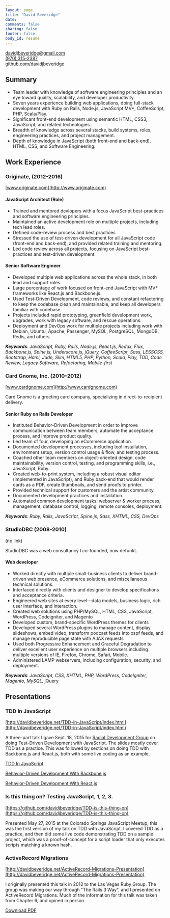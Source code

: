 ```yaml
---
layout: page
title: "David Beveridge"
date:
comments: false
sharing: false
footer: false
body_id: resume
---
```


[davidjbeveridge@gmail.com](mailto:davidjbeveridge@gmail.com)<br />
[(970) 315-2387](tel:9703152387)<br />
[github.com/davidjbeveridge](https://github.com/davidjbeveridge)<br />

## Summary

- Team leader with knowledge of software engineering principles and an eye
  toward quality, scalability, and developer productivity.
- Seven years experience building web applications, doing full-stack development
  with Ruby on Rails, Node.js, JavaScript MV*, CoffeeScript, PHP, Scala/Play.
- Significant front-end development using semantic HTML, CSS3, JavaScript, and
  related technologies.
- Breadth of knowledge across several stacks, build systems, roles, engineering
  practices, and project management.
- Depth of knowledge in JavaScript (both front-end and back-end), HTML, CSS, and
  Software Engineering.

## Work Experience

### Originate, (2012-2016)
[www.originate.com](http://www.originate.com)

#### JavaScript Architect (Role)

- Trained and mentored devlopers with a focus JavaScript best-practices and
  software engineering principles.
- Maintained an active development role on multiple projects, including tech
  lead roles.
- Defined code-review process and best practices
- Stressed the use of test-driven development for all JavaScript code
  (front-end and back-end), and provided related training and mentoring.
- Led code review across all projects, focusing on JavaScript best-practices and
  test-driven development.

#### Senior Software Engineer

- Developed multiple web applications across the whole stack, in both lead and
  support roles.
- Large percentage of work focused on front-end JavaScript with MV* frameworks
  like React.js and Backbone.js.
- Used Test-Driven Development, code reviews, and constant refactoring to keep
  the codebase clean and maintainable, and keep all developers familiar with
  codebase.
- Projects included rapid prototyping, greenfield development work, upgrades,
  work with legacy software, and rescue operations.
- Deployment and DevOps work for multiple projects including work with Debian,
  Ubuntu, Apache, Passenger, MySQL, PostgreSQL, MongoDB, Redis, and others.

***Keywords**: JavaScript, Ruby, Rails, Node.js, React.js, Redux, Flux,
Backbone.js, Spine.js, Underscore.js, jQuery, CoffeeScript, Sass, LESSCSS,
Bootstrap, Haml, Jade, Slim, HTML5, PHP, Python, Scala, Play, TDD, Code
Review, Legacy Software, Refactoring, Mobile-first*

### Card Gnome, Inc. (2010-2012)
[www.cardgnome.com](http://www.cardgnome.com)

Card Gnome is a greeting card company, specializing in direct-to-recipient delivery.

#### Senior Ruby on Rails Developer

- Instituted Behavior-Driven Development in order to improve communication
  between team members, automate the acceptance process, and improve product
  quality.
- Led team of four, developing an eCommerce application.
- Documented development processes, including tool installation, environment
  setup, version control usage & flow, and testing process.
- Coached other team members on object-oriented design, code maintainability,
  version control, testing, and programming  skills, i.e., JavaScript, Ruby.
- Created web-to-print system, including a robust visual editor (implemented in
  JavaScript), and Ruby back-end that would render cards as a PDF, create
  thumbnails, and send proofs to printer.
- Provided technical support for customers and the artist community.
- Documented development practices and installation.
- Automated common development tasks: webserver & worker process, management,
  database control, logging, remote consoles, deployment.

***Keywords**: Ruby, Rails, JavaScript, Spine.js, Sass, XHTML, CSS, DevOps*

### StudioDBC (2008-2010)
(no link)

StudioDBC was a web consultancy I co-founded, now defunkt.

#### Web developer

- Worked directly with multiple small-business clients to deliver brand-driven
  web presence, eCommerce solutions, and miscellaneous technical solutions.
- Interfaced directly with clients and designer to develop specifications and
  acceptance criteria.
- Engineered web sites at every level—data models, business logic, rich user
  interface, and interaction.
- Created web solutions using PHP/MySQL, HTML, CSS, JavaScript, WordPress,
  Codeigniter, and Magento
- Developed custom, brand-specific WordPress themes for clients
- Developed several WordPress plugins to manage content, display slideshows,
  embed video, transform podcast feeds into xspf feeds, and manage reproducible
  page state with AJAX requests
- Used both Progressive Enhancement and Graceful Degradation to deliver
  excellent user experience on multiple browsers including multiple versions of
  IE, Firefox, Chrome, Safari, Mobile.
- Administered LAMP webservers, including configuration, security, and
  deployment.

***Keywords**: JavaScript, CSS, XHTML, PHP, WordPress, CodeIgniter, Magento,
MySQL,*
jQuery

## Presentations

### TDD In JavaScript
[http://davidbeveridge.net/TDD-in-JavaScript/index.html](http://davidbeveridge.net/TDD-in-JavaScript/index.html)

A three-part talk I gave Sept. 18, 2015 for [Radial Development
Group](http://radialdevgroup.com/) on doing Test-Driven Development with
JavaScript. The slides mostly cover TDD as a practice. This was followed by
sections on doing TDD with Backbone.js and React.js, both with some live coding
as an example.

[TDD In JavaScript](http://davidbeveridge.net/TDD-in-JavaScript/index.html)

[Behavior-Driven Development With
Backbone.js](http://davidbeveridge.net/TDD-in-JavaScript/backbone-tdd.html)

[Behavior-Driven Development With
React.js](http://davidbeveridge.net/TDD-in-JavaScript/react-tdd.html)

### Is this thing on? Testing JavaScript, 1, 2, 3.
[https://github.com/davidjbeveridge/TDD-is-this-thing-on](https://github.com/davidjbeveridge/TDD-is-this-thing-on)

Presented May 27, 2015 at the Colorado Springs JavaScript Meetup, this was the
first version of my talk on TDD with JavaScript. I covered TDD as a practice,
and then did some live code demonstrating TDD on a sample project, which was a
proof-of-concept for a script loader that only executes scripts matching a known
hash. 

### ActiveRecord Migrations
[http://davidbeveridge.net/ActiveRecord-Migrations-Presentation](http://davidbeveridge.net/ActiveRecord-Migrations-Presentation)

I originally presented this talk in 2012 to the Las Vegas Ruby Group. The group
was making our way through "The Rails 3 Way", and I presented on ActiveRecord
Migrations. Much of the information for this talk was taken from Chapter 6, and
opined in person.


<a href="/downloads/david-beveridge-resume-2015-10-31.pdf" class="resume-pdf-link hide-print">Download PDF</a>

